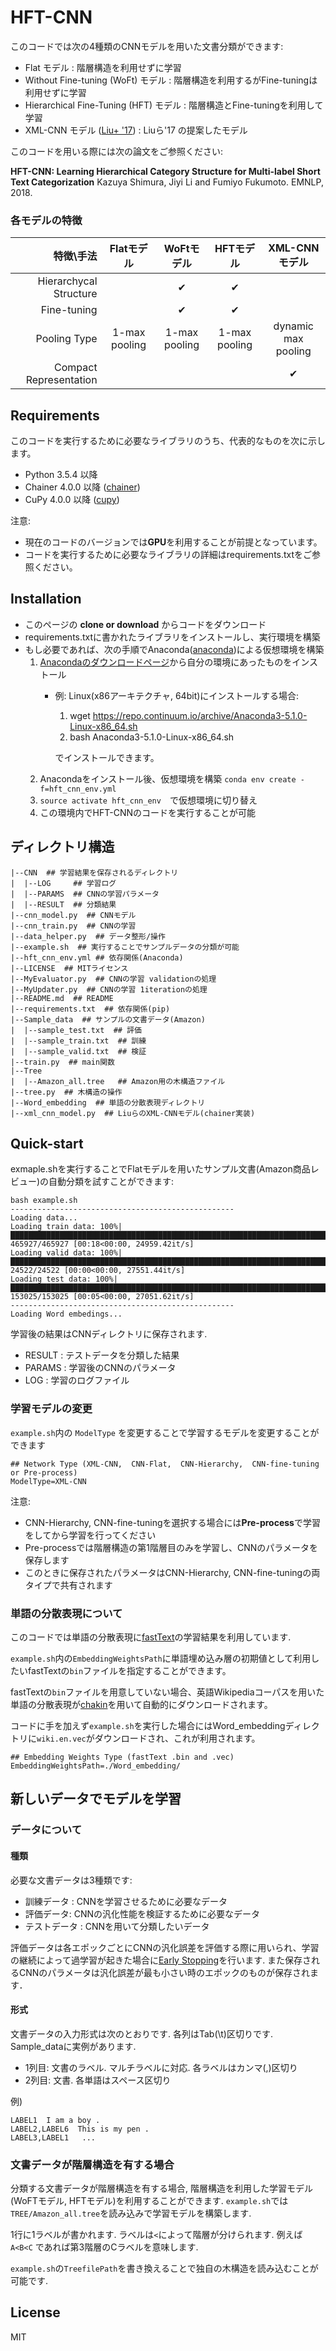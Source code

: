 HFT-CNN
==
このコードでは次の4種類のCNNモデルを用いた文書分類ができます:
* Flat モデル : 階層構造を利用せずに学習
* Without Fine-tuning (WoFt) モデル : 階層構造を利用するがFine-tuningは利用せずに学習
* Hierarchical Fine-Tuning (HFT) モデル : 階層構造とFine-tuningを利用して学習
* XML-CNN モデル ([Liu+ '17](http://nyc.lti.cs.cmu.edu/yiming/Publications/jliu-sigir17.pdf)) : Liuら'17 の提案したモデル

このコードを用いる際には次の論文をご参照ください: 

**HFT-CNN: Learning Hierarchical Category Structure for Multi-label Short Text Categorization** Kazuya Shimura, Jiyi Li and Fumiyo Fukumoto. EMNLP, 2018.


### 各モデルの特徴

|              特徴\手法 |   Flatモデル  |   WoFtモデル  |   HFTモデル   |    XML-CNNモデル    |
|-----------------------:|:-------------:|:-------------:|:-------------:|:-------------------:|
|              Hierarchycal Structure |               |       ✔       |       ✔       |                     |
|            Fine-tuning |               |       ✔       |       ✔       |                     |
|                Pooling Type | 1-max pooling | 1-max pooling | 1-max pooling | dynamic max pooling |
| Compact Representation |               |               |               |          ✔          |

## Requirements
このコードを実行するために必要なライブラリのうち、代表的なものを次に示します。
* Python 3.5.4 以降
* Chainer 4.0.0 以降 ([chainer](http://chainer.org/))
* CuPy 4.0.0 以降 ([cupy](https://cupy.chainer.org/))

注意: 
* 現在のコードのバージョンでは**GPU**を利用することが前提となっています。
* コードを実行するために必要なライブラリの詳細はrequirements.txtをご参照ください。

## Installation
* このページの **clone or download** からコードをダウンロード
* requirements.txtに書かれたライブラリをインストールし、実行環境を構築
* もし必要であれば、次の手順でAnaconda([anaconda](https://www.anaconda.com/enterprise/))による仮想環境を構築
    1. [Anacondaのダウンロードページ](https://www.anaconda.com/download/)から自分の環境にあったものをインストール
        * 例: Linux(x86アーキテクチャ, 64bit)にインストールする場合:
            1. wget https://repo.continuum.io/archive/Anaconda3-5.1.0-Linux-x86_64.sh
            1. bash Anaconda3-5.1.0-Linux-x86_64.sh
            
            でインストールできます。
    3. Anacondaをインストール後、仮想環境を構築
        ```conda env create -f=hft_cnn_env.yml```
    4. ```source activate hft_cnn_env```　で仮想環境に切り替え
    5. この環境内でHFT-CNNのコードを実行することが可能

## ディレクトリ構造
```
|--CNN  ## 学習結果を保存されるディレクトリ
|  |--LOG     ## 学習ログ                                                                                                        
|  |--PARAMS  ## CNNの学習パラメータ
|  |--RESULT  ## 分類結果
|--cnn_model.py  ## CNNモデル
|--cnn_train.py  ## CNNの学習
|--data_helper.py  ## データ整形/操作
|--example.sh  ## 実行することでサンプルデータの分類が可能
|--hft_cnn_env.yml ## 依存関係(Anaconda)
|--LICENSE  ## MITライセンス
|--MyEvaluator.py  ## CNNの学習 validationの処理
|--MyUpdater.py  ## CNNの学習 1iterationの処理
|--README.md  ## README
|--requirements.txt  ## 依存関係(pip)
|--Sample_data  ## サンプルの文書データ(Amazon)
|  |--sample_test.txt  ## 評価
|  |--sample_train.txt  ## 訓練
|  |--sample_valid.txt  ## 検証
|--train.py  ## main関数
|--Tree
|  |--Amazon_all.tree   ## Amazon用の木構造ファイル
|--tree.py  ## 木構造の操作
|--Word_embedding  ## 単語の分散表現ディレクトリ
|--xml_cnn_model.py  ## LiuらのXML-CNNモデル(chainer実装)
```

## Quick-start
exmaple.shを実行することでFlatモデルを用いたサンプル文書(Amazon商品レビュー)の自動分類を試すことができます:
```
bash example.sh
--------------------------------------------------
Loading data...
Loading train data: 100%|███████████████████████████████████████████████████████████████████████████████████████████████████████████████████████████████████████████████████████████████████████████████████████████████████████████████| 465927/465927 [00:18<00:00, 24959.42it/s]
Loading valid data: 100%|█████████████████████████████████████████████████████████████████████████████████████████████████████████████████████████████████████████████████████████████████████████████████████████████████████████████████| 24522/24522 [00:00<00:00, 27551.44it/s]
Loading test data: 100%|████████████████████████████████████████████████████████████████████████████████████████████████████████████████████████████████████████████████████████████████████████████████████████████████████████████████| 153025/153025 [00:05<00:00, 27051.62it/s]
--------------------------------------------------
Loading Word embedings...
```
学習後の結果はCNNディレクトリに保存されます.
* RESULT : テストデータを分類した結果
* PARAMS : 学習後のCNNのパラメータ
* LOG : 学習のログファイル

### 学習モデルの変更
```example.sh```内の ```ModelType``` を変更することで学習するモデルを変更することができます
```                                                                                                                 
## Network Type (XML-CNN,  CNN-Flat,  CNN-Hierarchy,  CNN-fine-tuning or Pre-process)
ModelType=XML-CNN
```
注意: 
* CNN-Hierarchy, CNN-fine-tuningを選択する場合には**Pre-process**で学習をしてから学習を行ってください
* Pre-processでは階層構造の第1階層目のみを学習し、CNNのパラメータを保存します
* このときに保存されたパラメータはCNN-Hierarchy, CNN-fine-tuningの両タイプで共有されます

### 単語の分散表現について
このコードでは単語の分散表現に[fastText](https://github.com/facebookresearch/fastText)の学習結果を利用しています.

```example.sh```内の```EmbeddingWeightsPath```に単語埋め込み層の初期値として利用したいfastTextの```bin```ファイルを指定することができます。

fastTextの```bin```ファイルを用意していない場合、英語Wikipediaコーパスを用いた単語の分散表現が[chakin](https://github.com/chakki-works/chakin)を用いて自動的にダウンロードされます。

コードに手を加えず```example.sh```を実行した場合にはWord_embeddingディレクトリに```wiki.en.vec```がダウンロードされ、これが利用されます。
```
## Embedding Weights Type (fastText .bin and .vec)
EmbeddingWeightsPath=./Word_embedding/
```




## 新しいデータでモデルを学習
### データについて
#### 種類
必要な文書データは3種類です:
* 訓練データ : CNNを学習させるために必要なデータ
* 評価データ: CNNの汎化性能を検証するために必要なデータ
* テストデータ : CNNを用いて分類したいデータ

評価データは各エポックごとにCNNの汎化誤差を評価する際に用いられ、学習の継続によって過学習が起きた場合に[Early Stopping](https://docs.chainer.org/en/stable/reference/generated/chainer.training.triggers.EarlyStoppingTrigger.html)を行います. また保存されるCNNのパラメータは汎化誤差が最も小さい時のエポックのものが保存されます．

#### 形式
文書データの入力形式は次のとおりです. 各列はTab(\t)区切りです. Sample_dataに実例があります.
* 1列目: 文書のラベル. マルチラベルに対応. 各ラベルはカンマ(,)区切り
* 2列目: 文書. 各単語はスペース区切り

例)
```
LABEL1  I am a boy .
LABEL2,LABEL6  This is my pen .
LABEL3,LABEL1   ...
```

### 文書データが階層構造を有する場合
分類する文書データが階層構造を有する場合, 階層構造を利用した学習モデル(WoFTモデル, HFTモデル)を利用することができます.
```example.sh```では```TREE/Amazon_all.tree```を読み込みで学習モデルを構築します.

1行に1ラベルが書かれます.
ラベルは```<```によって階層が分けられます.
例えば
```A<B<C```
であれば第3階層のCラベルを意味します.

```example.sh```の```TreefilePath```を書き換えることで独自の木構造を読み込むことが可能です.

## License
MIT


